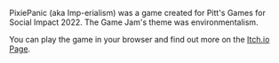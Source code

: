 PixiePanic (aka Imp-erialism) was a game created for Pitt's Games for Social Impact 2022. The Game Jam's theme was environmentalism.

You can play the game in your browser and find out more on the [Itch.io Page](https://nickvvv3.itch.io/imp).
